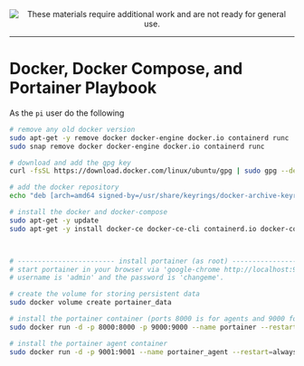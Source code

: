 <!--
Maintainer:   jeffskinnerbox@yahoo.com / www.jeffskinnerbox.me
Version:      0.0.1
-->


<div align="center">
<img src="http://www.foxbyrd.com/wp-content/uploads/2018/02/file-4.jpg" title="These materials require additional work and are not ready for general use." align="center">
</div>


----


# Docker, Docker Compose, and Portainer Playbook

As the `pi` user do the following

```bash
# remove any old docker version
sudo apt-get -y remove docker docker-engine docker.io containerd runc
sudo snap remove docker docker-engine docker.io containerd runc

# download and add the gpg key
curl -fsSL https://download.docker.com/linux/ubuntu/gpg | sudo gpg --dearmor -o /usr/share/keyrings/docker-archive-keyring.gpg

# add the docker repository
echo "deb [arch=amd64 signed-by=/usr/share/keyrings/docker-archive-keyring.gpg] https://download.docker.com/linux/ubuntu $(lsb_release -cs) stable" | sudo tee /etc/apt/sources.list.d/docker.list > /dev/null

# install the docker and docker-compose
sudo apt-get -y update
sudo apt-get -y install docker-ce docker-ce-cli containerd.io docker-compose



# ------------------------ install portainer (as root) -------------------------
# start portainer in your browser via 'google-chrome http://localhost:9000'
# username is 'admin' and the password is 'changeme'.

# create the volume for storing persistent data
sudo docker volume create portainer_data

# install the portainer container (ports 8000 is for agents and 9000 for web ui)
sudo docker run -d -p 8000:8000 -p 9000:9000 --name portainer --restart=always -v /var/run/docker.sock:/var/run/docker.sock -v portainer_data:/data portainer/portainer-ce:latest

# install the portainer agent container
sudo docker run -d -p 9001:9001 --name portainer_agent --restart=always -v /var/run/docker.sock:/var/run/docker.sock -v /var/lib/docker/volumes:/var/lib/docker/volumes portainer/agent
```

